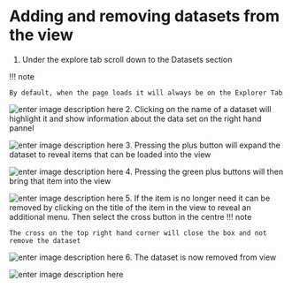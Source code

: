 # Adding and removing datasets from the view

1. Under the explore tab scroll down to the Datasets section

!!! note

    By default, when the page loads it will always be on the Explorer Tab
![enter image description here](https://pretzel-images-public.s3.ap-southeast-2.amazonaws.com/pretzel-basic/adding-and-removing-dataset-from-view/add-remove01.png)
2. Clicking on the name of a dataset will highlight it and show information 
about the data set on the right hand pannel

![enter image description here](https://pretzel-images-public.s3.ap-southeast-2.amazonaws.com/pretzel-basic/adding-and-removing-dataset-from-view/add-remove02.png)
3. Pressing the plus button will expand the dataset to reveal items that can be loaded into the view  


![enter image description here](https://pretzel-images-public.s3.ap-southeast-2.amazonaws.com/pretzel-basic/adding-and-removing-dataset-from-view/add-remove03.png)
4. Pressing the green plus buttons will then bring that item into the view

![enter image description here](https://pretzel-images-public.s3.ap-southeast-2.amazonaws.com/pretzel-basic/adding-and-removing-dataset-from-view/add-remove04.png)
5. If the item is no longer need it can be removed by clicking on the title of the item in the view to reveal an additional menu. Then select the cross button in the centre
!!! note

    The cross on the top right hand corner will close the box and not remove the dataset
![enter image description here](https://pretzel-images-public.s3.ap-southeast-2.amazonaws.com/pretzel-basic/adding-and-removing-dataset-from-view/add-remove05.png)
6. The dataset is now removed from view

![enter image description here](https://pretzel-images-public.s3.ap-southeast-2.amazonaws.com/pretzel-basic/adding-and-removing-dataset-from-view/add-remove06.png)